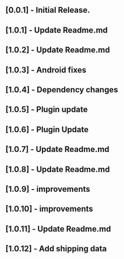 ## [0.0.1] - Initial Release.
## [1.0.1] - Update Readme.md
## [1.0.2] - Update Readme.md
## [1.0.3] - Android fixes
## [1.0.4] - Dependency changes
## [1.0.5] - Plugin update
## [1.0.6] - Plugin Update
## [1.0.7] - Update Readme.md
## [1.0.8] - Update Readme.md
## [1.0.9] - improvements
## [1.0.10] - improvements
## [1.0.11] - Update Readme.md
## [1.0.12] - Add shipping data












